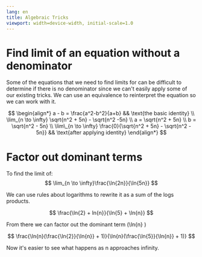 ```yaml
---
lang: en
title: Algebraic Tricks
viewport: width=device-width, initial-scale=1.0
---
```


# Find limit of an equation without a denominator

Some of the equations that we need to find limits for can be difficult
to determine if there is no denominator since we can\'t easily apply
some of our existing tricks. We can use an equivalence to reinterpret
the equation so we can work with it.

$$
\begin{align*} 
    a - b = \frac{a^2-b^2}{a+b} && \text{the basic identity} \\
    \lim_{n \to \infty} \sqrt{n^2 + 5n} - \sqrt{n^2 -5n} \\ 
    a = \sqrt{n^2 + 5n} \\ 
    b = \sqrt{n^2 - 5n} \\ 
    \lim\_{n \to \infty} \frac{0}{\sqrt{n^2 + 5n} - \sqrt{n^2 - 5n}} && \text{after applying identity} 
\end{align*}
$$

# Factor out dominant terms
To find the limit of:
$$
\lim_{n \to \infty}\frac{\ln{2n}}{\ln{5n}}
$$

We can use rules about logarithms to rewrite it as a sum of the logs products.

$$
\frac{\ln{2} + ln{n}}{\ln{5} + \ln{n}}
$$

From there we can factor out the dominant term \(\ln{n} \)

$$
\frac{\ln{n}(\frac{\ln{2}}{\ln{n}} + 1)}{\ln{n}(\frac{\ln{5}}{\ln{n}} + 1)}
$$

Now it's easier to see what happens as n approaches infinity. 